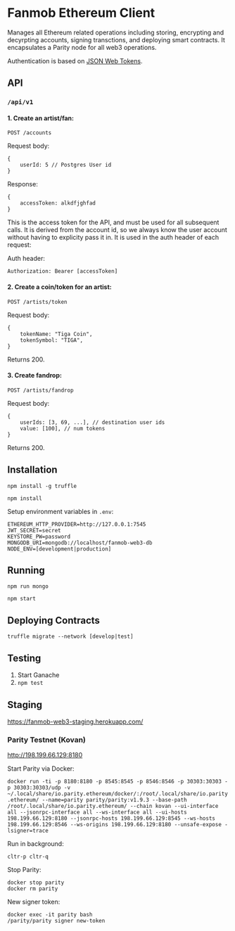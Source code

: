 # Fanmob Ethereum Client

Manages all Ethereum related operations including storing, encrypting and decyrpting accounts, signing transctions, and deploying smart contracts. It encapsulates a Parity node for all web3 operations.

Authentication is based on [JSON Web Tokens](https://jwt.io).

## API 
### `/api/v1`

#### 1. Create an artist/fan:

`POST /accounts`

Request body:
```
{
    userId: 5 // Postgres User id
}
```

Response:

```
{
    accessToken: alkdfjghfad
}
```

This is the access token for the API, and must be used for all subsequent calls. It is derived from the account id, so we always know the user account without having to explicity pass it in. It is used in the auth header of each request:

Auth header:
```
Authorization: Bearer [accessToken]
```

#### 2. Create a coin/token for an artist:

`POST /artists/token`

Request body:
```
{
    tokenName: "Tiga Coin",
    tokenSymbol: "TIGA",
}
```

Returns 200.

#### 3. Create fandrop:

`POST /artists/fandrop`

Request body:
```
{
    userIds: [3, 69, ...], // destination user ids
    value: [100], // num tokens
}
```

Returns 200.

## Installation

`npm install -g truffle`

`npm install`

Setup environment variables in `.env`:

```
ETHEREUM_HTTP_PROVIDER=http://127.0.0.1:7545
JWT_SECRET=secret
KEYSTORE_PW=password
MONGODB_URI=mongodb://localhost/fanmob-web3-db
NODE_ENV=[development|production]
```

## Running

`npm run mongo`

`npm start`

## Deploying Contracts

`truffle migrate --network [develop|test]`

## Testing

1. Start Ganache
2. `npm test`

## Staging

https://fanmob-web3-staging.herokuapp.com/

### Parity Testnet (Kovan)

http://198.199.66.129:8180

Start Parity via Docker:

`docker run -ti -p 8180:8180 -p 8545:8545 -p 8546:8546 -p 30303:30303 -p 30303:30303/udp -v ~/.local/share/io.parity.ethereum/docker/:/root/.local/share/io.parity.ethereum/ --name=parity parity/parity:v1.9.3 --base-path /root/.local/share/io.parity.ethereum/ --chain kovan --ui-interface all --jsonrpc-interface all --ws-interface all --ui-hosts 198.199.66.129:8180 --jsonrpc-hosts 198.199.66.129:8545 --ws-hosts 198.199.66.129:8546 --ws-origins 198.199.66.129:8180 --unsafe-expose -lsigner=trace`

Run in background:

`cltr-p cltr-q`

Stop Parity:
```
docker stop parity
docker rm parity
```

New signer token:
```
docker exec -it parity bash
/parity/parity signer new-token
```
